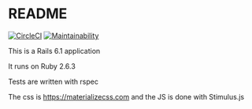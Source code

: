 # README
[![CircleCI](https://circleci.com/gh/justinbkay/boise_movies/tree/master.svg?style=svg)](https://circleci.com/gh/justinbkay/boise_movies/tree/master)
[![Maintainability](https://api.codeclimate.com/v1/badges/8535e5f684368d25c820/maintainability)](https://codeclimate.com/github/justinbkay/boise_movies/maintainability)

This is a Rails 6.1 application

It runs on Ruby 2.6.3

Tests are written with rspec

The css is https://materializecss.com and the JS is done with Stimulus.js
